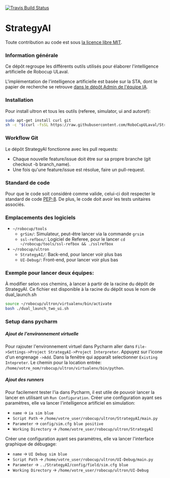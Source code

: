 [![Travis Build Status](https://travis-ci.org/RoboCupULaval/StrategyAI.svg?branch=dev)](https://travis-ci.org/RoboCupULaval/StrategyAI)

# StrategyAI

Toute contribution au code est sous [la licence libre MIT](https://opensource.org/licenses/mit-license.php).

### Information générale
Ce dépôt regroupe les différents outils utilisés pour élaborer
l'intelligence artificielle de Robocup ULaval.


L'implémentation de l'intelligence artificielle est basée sur
la STA, dont le papier de recherche se retrouve
[dans le dépôt Admin de l'équipe IA](https://github.com/RoboCupULaval/Admin/blob/master/documentation/white_paper_stp.pdf).


### Installation
Pour install ultron et tous les outils (referee, simulator, ui and autoref):
```bash
sudo apt-get install curl git
sh -c "$(curl -fsSL https://raw.githubusercontent.com/RoboCupULaval/StrategyAI/dev/scripts/install_from_scratch.sh)"
```

### Workflow Git
Le dépôt StrategyAI fonctionne avec les pull requests:
* Chaque nouvelle feature/issue doit être sur sa propre branche (git checkout -b branch_name).
* Une fois qu'une feature/issue est résolue, faire un pull-request.

### Standard de code
Pour que le code soit considéré comme valide, celui-ci doit respecter le standard de code [PEP-8](https://www.python.org/dev/peps/pep-0008/).
De plus, le code doit avoir les tests unitaires associés.

### Emplacements des logiciels
- `~/robocup/tools`
    - `grSim/`: Simulateur, peut-être lancer via la commande `grsim`
    - `ssl-refbox/`: Logiciel de Referee, pour le lancer `cd ~/robocup/tools/ssl-refbox && ./sslrefbox`
- `~/robocup/ultron`
    - `StrategyAI/`: Back-end, pour lancer voir plus bas
    - `UI-Debug/`: Front-end, pour lancer voir plus bas

### Exemple pour lancer deux équipes:
À modifier selon vos chemins, à lancer à partir de la racine du dépôt de StrategyAI. Ce fichier est disponible à la racine du dépôt sous le nom de dual_launch.sh

```bash
source ~/robocup/ultron/virtualenv/bin/activate
bash ./dual_launch_two_ui.sh
```

### Setup dans pycharm
##### Ajout de l'environnement virtuelle
Pour rajouter l'environnement virtuel dans Pycharm aller dans `File->Settings->Project StrategyAI->Project Interpreter`.
Appuyez sur l'icone d'un engrenage `->Add`. 
Dans la fenêtre qui apparaît selectionner `Existing Intepreter`. Le chemin pour la location entrée: `/home/votre_nom/robocup/ultron/virtualenv/bin/python`.


##### Ajout des runners
Pour facilement tester l'ia dans Pycharm, il est utile de pouvoir lancer la lancer en utilisant un `Run Configuration`.
Créer une configuration ayant ses paramètres, elle va lancer l'intelligence artificiel en simulation:
 - `name` -> `ia sim blue`
 - `Script Path` -> `/home/votre_user/robocup/ultron/StrategyAI/main.py`
 - `Parameter` -> `config/sim.cfg blue positive`
 - `Working Directory` -> `/home/votre_user/robocup/ultron/StrategyAI`
 
Créer une configuration ayant ses paramètres, elle va lancer l'interface graphique de débugage: 
 - `name` -> `UI Debug sim blue`
 - `Script Path` -> `/home/votre_user/robocup/ultron/UI-Debug/main.py`
 - `Parameter` -> `../StrategyAI/config/field/sim.cfg blue`
 - `Working Directory` -> `/home/votre_user/robocup/ultron/UI-Debug`